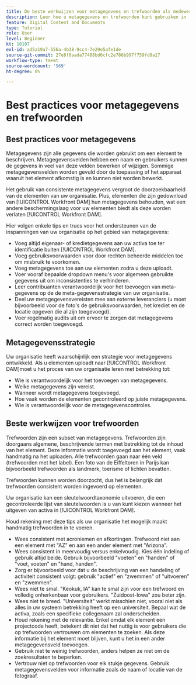 ```yaml
---
title: De beste werkwijzen voor metagegevens en trefwoorden als medewerker begrijpen
description: Leer hoe u metagegevens en trefwoorden kunt gebruiken in [!UICONTROL Workfront DAM] om een middel te beschrijven om de doorzoekbaarheid van de activa van uw organisatie te verhogen.
feature: Digital Content and Documents
type: Tutorial
role: User
level: Beginner
kt: 10107
exl-id: ad5a19a7-556a-4b38-9cc4-7e29e5afe1de
source-git-commit: 27e8f0aada77488bd6cfc2e786b997f759fd0a17
workflow-type: tm+mt
source-wordcount: '569'
ht-degree: 0%

---
```


# Best practices voor metagegevens en trefwoorden

## Best practices voor metagegevens

Metagegevens zijn alle gegevens die worden gebruikt om een element te beschrijven. Metagegevensvelden hebben een naam en gebruikers kunnen de gegevens in veel van deze velden bewerken of wijzigen. Sommige metagegevensvelden worden gevuld door de toepassing of het apparaat waaruit het element afkomstig is en kunnen niet worden bewerkt.

Het gebruik van consistente metagegevens vergroot de doorzoekbaarheid van de elementen van uw organisatie. Plus, elementen die zijn gedownload van [!UICONTROL Workfront DAM] hun metagegevens behouden, wat een andere beschermingslaag voor uw elementen biedt als deze worden verlaten [!UICONTROL Workfront DAM].

Hier volgen enkele tips en trucs voor het ondersteunen van de inspanningen van uw organisatie op het gebied van metagegevens:

* Voeg altijd eigenaar- of kredietgegevens aan uw activa toe ter identificatie buiten [!UICONTROL Workfront DAM].
* Voeg gebruiksvoorwaarden voor door rechten beheerde middelen toe om misbruik te voorkomen.
* Voeg metagegevens toe aan uw elementen zodra u deze uploadt.
* Voer vooraf bepaalde dropdown menu&#39;s voor algemeen gebruikte gegevens uit om inconsistenties te verhinderen.
* Leer contribuanten verantwoordelijk voor het toevoegen van meta-gegevens op de de meta-gegevensstrategie van uw organisatie.
* Deel uw metagegevensvereisten mee aan externe leveranciers (u moet bijvoorbeeld voor de foto&#39;s de gebruiksvoorwaarden, het krediet en de locatie opgeven die al zijn toegevoegd).
* Voer regelmatig audits uit om ervoor te zorgen dat metagegevens correct worden toegevoegd.

## Metagegevensstrategie

Uw organisatie heeft waarschijnlijk een strategie voor metagegevens ontwikkeld. Als u elementen uploadt naar [!UICONTROL Workfront DAM]moet u het proces van uw organisatie leren met betrekking tot:

* Wie is verantwoordelijk voor het toevoegen van metagegevens.
* Welke metagegevens zijn vereist.
* Wanneer wordt metagegevens toegevoegd.
* Hoe vaak worden de elementen gecontroleerd op juiste metagegevens.
* Wie is verantwoordelijk voor de metagegevenscontroles.

## Beste werkwijzen voor trefwoorden

Trefwoorden zijn een subset van metagegevens. Trefwoorden zijn doorgaans algemene, beschrijvende termen met betrekking tot de inhoud van het element. Deze informatie wordt toegevoegd aan het element, vaak handmatig na het uploaden. Alle trefwoorden gaan naar één veld (trefwoorden met het label). Een foto van de Eiffeltoren in Parijs kan bijvoorbeeld trefwoorden als landmerk, toerisme of lichten bevatten.

Trefwoorden kunnen worden doorzocht, dus het is belangrijk dat trefwoorden consistent worden ingevoerd op elementen.

Uw organisatie kan een sleutelwoordtaxonomie uitvoeren, die een gecontroleerde lijst van sleutelwoorden is u van kunt kiezen wanneer het uitgeven van activa in [!UICONTROL Workfront DAM].

Houd rekening met deze tips als uw organisatie het mogelijk maakt handmatig trefwoorden in te voeren.

* Wees consistent met acroniemen en afkortingen. Trefwoord niet aan een element met &quot;AZ&quot; en aan een ander element met &quot;Arizona&quot;.
* Wees consistent in meervoudig versus enkelvoudig. Kies één indeling of gebruik altijd beide. Gebruik bijvoorbeeld &quot;voeten&quot; en &quot;handen&quot; of &quot;voet, voeten&quot; en &quot;hand, handen&quot;.
* Zorg er bijvoorbeeld voor dat u de beschrijving van een handeling of activiteit consistent volgt: gebruik &quot;actief&quot; en &quot;zwemmen&quot; of &quot;uitvoeren&quot; en &quot;zwemmen&quot;.
* Wees niet te smal. &quot;Keokuk, IA&quot; kan te smal zijn voor een trefwoord en volledig onherkenbaar voor gebruikers. &quot;Zuidoost-Iowa&quot; zou beter zijn.
* Wees niet te breed. &quot;Universiteit&quot; werkt misschien niet, vooral niet als alles in uw systeem betrekking heeft op een universiteit. Bepaal wat de activa, zoals een specifieke collegenaam zal onderscheiden.
* Houd rekening met de relevantie. Enkel omdat elk element een projectcode heeft, betekent dit niet dat het nuttig is voor gebruikers die op trefwoorden vertrouwen om elementen te zoeken. Als deze informatie bij het element moet blijven, kunt u het in een ander metagegevensveld toevoegen.
* Gebruik niet te weinig trefwoorden, anders helpen ze niet om de zoekresultaten te beperken.
* Vertrouw niet op trefwoorden voor elk stukje gegevens. Gebruik metagegevensvelden voor informatie zoals de naam of locatie van de fotograaf.
